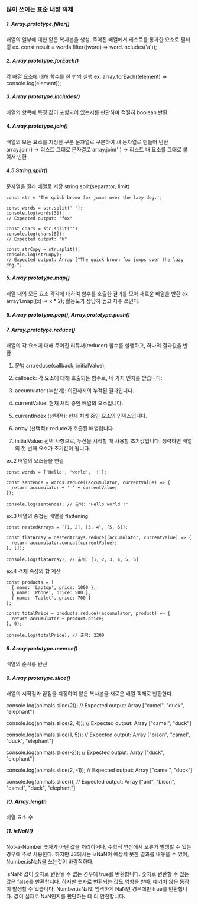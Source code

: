 ### 많이 쓰이는 표준 내장 객체

##### 1. Array.prototype.filter()

배열의 일부에 대한 얕은 복사본을 생성, 주어진 배열에서 테스트를 통과한 요소로 필터링
ex. const result = words.filter((word) => word.includes('a'));

##### 2. Array.prototype.forEach()

각 배열 요소에 대해 함수를 한 번씩 실행
ex. array.forEach((element) => console.log(element));

##### 3. Array.prototype.includes()

배열의 항목에 특정 값이 포함되어 있는지를 판단하여 적절히 boolean 반환

##### 4. Array.prototype.join()

배열의 모든 요소를 지정된 구분 문자열로 구분하여 새 문자열로 만들어 반환
array.join() -> 리스트 그대로 문자열로
array.join('') -> 리스트 내 요소를 그대로 붙여서 반환

##### 4.5 String.split()

문자열을 잘라 배열로 저장
string.split(separator, limit)

```
const str = 'The quick brown fox jumps over the lazy dog.';

const words = str.split(' ');
console.log(words[3]);
// Expected output: "fox"

const chars = str.split('');
console.log(chars[8]);
// Expected output: "k"

const strCopy = str.split();
console.log(strCopy);
// Expected output: Array ["The quick brown fox jumps over the lazy dog."]

```

##### 5. Array.prototype.map()

배열 내의 모든 요소 각각에 대하여 함수를 호출한 결과를 모아 새로운 배열을 반환
ex. array1.map((x) => x \* 2);
활용도가 상당히 높고 자주 쓰인다.

##### 6. Array.prototype.pop(), Array.prototype.push()

##### 7. Array.prototype.reduce()

배열의 각 요소에 대해 주어진 리듀서(reducer) 함수를 실행하고, 하나의 결과값을 반환

1. 문법
   arr.reduce(callback, initialValue);

1. callback: 각 요소에 대해 호출되는 함수로, 네 가지 인자를 받습니다:
1. accumulator (누산기): 이전까지의 누적된 결과입니다.
1. currentValue: 현재 처리 중인 배열의 요소입니다.
1. currentIndex (선택적): 현재 처리 중인 요소의 인덱스입니다.
1. array (선택적): reduce가 호출된 배열입니다.
1. initialValue: 선택 사항으로, 누산을 시작할 때 사용할 초기값입니다. 생략하면 배열의 첫 번째 요소가 초기값이 됩니다.

ex.2 배열의 요소들을 연결

```
const words = ['Hello', 'world', '!'];

const sentence = words.reduce((accumulator, currentValue) => {
  return accumulator + ' ' + currentValue;
});

console.log(sentence); // 출력: "Hello world !"
```

ex.3 배열의 중첩된 배열을 flattening

```
const nestedArrays = [[1, 2], [3, 4], [5, 6]];

const flatArray = nestedArrays.reduce((accumulator, currentValue) => {
  return accumulator.concat(currentValue);
}, []);

console.log(flatArray); // 출력: [1, 2, 3, 4, 5, 6]
```

ex.4 객체 속성의 합 계산

```
const products = [
  { name: 'Laptop', price: 1000 },
  { name: 'Phone', price: 500 },
  { name: 'Tablet', price: 700 }
];

const totalPrice = products.reduce((accumulator, product) => {
  return accumulator + product.price;
}, 0);

console.log(totalPrice); // 출력: 2200
```

##### 8. Array.prototype.reverse()

배열의 순서를 반전

##### 9. Array.prototype.slice()

배열의 시작점과 끝점을 지정하여 얕은 복사본을 새로운 배열 객체로 반환한다.

console.log(animals.slice(2));
// Expected output: Array ["camel", "duck", "elephant"]

console.log(animals.slice(2, 4));
// Expected output: Array ["camel", "duck"]

console.log(animals.slice(1, 5));
// Expected output: Array ["bison", "camel", "duck", "elephant"]

console.log(animals.slice(-2));
// Expected output: Array ["duck", "elephant"]

console.log(animals.slice(2, -1));
// Expected output: Array ["camel", "duck"]

console.log(animals.slice());
// Expected output: Array ["ant", "bison", "camel", "duck", "elephant"]

##### 10. Array.length

배열 요소 수

##### 11. isNaN()

Not-a-Number
숫자가 아닌 값을 처리하거나, 수학적 연산에서 오류가 발생할 수 있는 경우에 주로 사용한다.
하지만 JS에서는 isNaN이 예상치 못한 결과를 내놓을 수 있어, Number.isNaN을 쓰는것이 바람직하다.

isNaN: 값이 숫자로 변환될 수 없는 경우에 true를 반환합니다. 숫자로 변환할 수 있는 값은 false를 반환합니다. 하지만 숫자로 변환되는 값도 영향을 받아, 예기치 않은 동작이 발생할 수 있습니다.
Number.isNaN: 엄격하게 NaN인 경우에만 true를 반환합니다. 값이 실제로 NaN인지를 판단하는 데 더 안전합니다.
